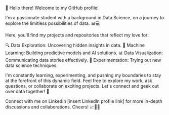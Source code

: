 👋 Hello there! Welcome to my GitHub profile!

I'm a passionate student with a background in Data Science, on a journey to explore the limitless possibilities of data. 📊💻

Here, you'll find my projects and repositories that reflect my love for:

🔍 Data Exploration: Uncovering hidden insights in data.
🧠 Machine Learning: Building predictive models and AI solutions.
📊 Data Visualization: Communicating data stories effectively.
🧪 Experimentation: Trying out new data science techniques.

I'm constantly learning, experimenting, and pushing my boundaries to stay at the forefront of this dynamic field. Feel free to explore my work, ask questions, or collaborate on exciting projects. Let's connect and geek out over data together! 🚀

Connect with me on LinkedIn [insert LinkedIn profile link] for more in-depth discussions and collaborations. Cheers! 📈🔬🚀
